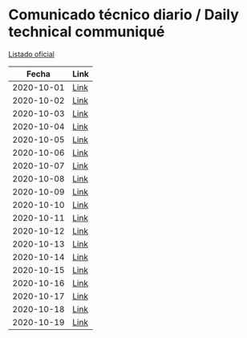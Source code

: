 # Comunicado técnico diario / Daily technical communiqué

[Listado oficial](https://www.gob.mx/salud/documentos/coronavirus-covid-19-comunicados-tecnicos-diarios-octubre-2020)

| Fecha               | Link        |
| ------------------- | ----------  |
| 2020-10-01 | [Link](https://www.gob.mx/salud/prensa/nuevo-coronavirus-en-el-mundo-covid-19-comunicado-tecnico-diario-253768) |
| 2020-10-02 | [Link](https://www.gob.mx/salud/prensa/nuevo-coronavirus-en-el-mundo-covid-19-comunicado-tecnico-diario-253874) |
| 2020-10-03 | [Link](https://www.gob.mx/salud/prensa/nuevo-coronavirus-en-el-mundo-covid-19-comunicado-tecnico-diario-253882) |
| 2020-10-04 | [Link](https://www.gob.mx/salud/prensa/nuevo-coronavirus-en-el-mundo-covid-19-comunicado-tecnico-diario-253909) |
| 2020-10-05 | [Link](https://www.gob.mx/salud/prensa/nuevo-coronavirus-en-el-mundo-covid-19-comunicado-tecnico-diario-254126) |
| 2020-10-06 | [Link](https://www.gob.mx/salud/prensa/nuevo-coronavirus-en-el-mundo-covid-19-comunicado-tecnico-diario-254127) |
| 2020-10-07 | [Link](https://www.gob.mx/salud/prensa/nuevo-coronavirus-en-el-mundo-covid-19-comunicado-tecnico-diario-254128) |
| 2020-10-08 | [Link](https://www.gob.mx/salud/prensa/nuevo-coronavirus-en-el-mundo-covid-19-comunicado-tecnico-diario-254129) |
| 2020-10-09 | [Link](https://www.gob.mx/salud/prensa/nuevo-coronavirus-en-el-mundo-covid-19-comunicado-tecnico-diario-254130) |
| 2020-10-10 | [Link](https://www.gob.mx/salud/prensa/nuevo-coronavirus-en-el-mundo-covid-19-comunicado-tecnico-diario-254131) |
| 2020-10-11 | [Link](https://www.gob.mx/salud/prensa/nuevo-coronavirus-en-el-mundo-covid-19-comunicado-tecnico-diario-254132) |
| 2020-10-12 | [Link](https://www.gob.mx/salud/prensa/nuevo-coronavirus-en-el-mundo-covid-19-comunicado-tecnico-diario-254597) |
| 2020-10-13 | [Link](https://www.gob.mx/salud/prensa/nuevo-coronavirus-en-el-mundo-covid-19-comunicado-tecnico-diario-254675) |
| 2020-10-14 | [Link](https://www.gob.mx/salud/prensa/nuevo-coronavirus-en-el-mundo-covid-19-comunicado-tecnico-diario-254677) |
| 2020-10-15 | [Link](https://www.gob.mx/salud/prensa/nuevo-coronavirus-en-el-mundo-covid-19-comunicado-tecnico-diario-254679) |
| 2020-10-16 | [Link](https://www.gob.mx/salud/prensa/nuevo-coronavirus-en-el-mundo-covid-19-comunicado-tecnico-diario-254680) |
| 2020-10-17 | [Link](https://www.gob.mx/salud/prensa/nuevo-coronavirus-en-el-mundo-covid-19-comunicado-tecnico-diario-254681) |
| 2020-10-18 | [Link](https://www.gob.mx/salud/prensa/nuevo-coronavirus-en-el-mundo-covid-19-comunicado-tecnico-diario-254682) |
| 2020-10-19 | [Link](https://www.gob.mx/salud/prensa/nuevo-coronavirus-en-el-mundo-covid-19-comunicado-tecnico-diario-255037) |
